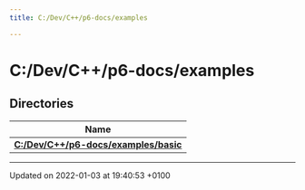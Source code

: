 ```yaml
---
title: C:/Dev/C++/p6-docs/examples

---
```


# C:/Dev/C++/p6-docs/examples



## Directories

| Name           |
| -------------- |
| **[C:/Dev/C++/p6-docs/examples/basic](/api/Files/dir_b73ade9981abab2b39ba77c7bad6ffea#dir-c:/dev/c++/p6-docs/examples/basic)**  |






-------------------------------

Updated on 2022-01-03 at 19:40:53 +0100
